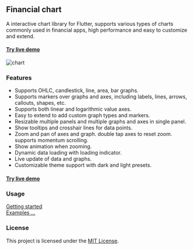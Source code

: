 ## Financial chart

A interactive chart library for Flutter, supports various types of charts commonly used in financial apps, 
high performance and easy to customize and extend.

#### [Try live demo](https://cjjapan.github.io/financial_chart)

![chart](doc/assets/screen.gif)

### Features
- Supports OHLC, candlestick, line, area, bar graphs.
- Supports markers over graphs and axes, including labels, lines, arrows, callouts, shapes, etc.
- Supports both linear and logarithmic value axes.
- Easy to extend to add custom graph types and markers.
- Resizable multiple panels and multiple graphs and axes in single panel.
- Show tooltips and crosshair lines for data points.
- Zoom and pan of axes and graph. double tap axes to reset zoom. supports momentum scrolling.
- Show animation when zooming.
- Dynamic data loading with loading indicator.
- Live update of data and graphs.
- Customizable theme support with dark and light presets.

#### [Try live demo](https://cjjapan.github.io/financial_chart)

### Usage

[Getting started](https://cjjapan.github.io/financial_chart_docs/)  
[Examples ...](https://github.com/cjjapan/financial_chart/tree/main/example/lib/demos)


### License
This project is licensed under the [MIT License](https://github.com/cjjapan/financial_chart/tree/main/LICENSE).
